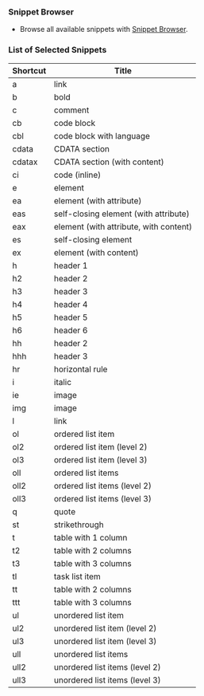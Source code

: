 ### Snippet Browser
* Browse all available snippets with [Snippet Browser](http://pihrt.net/snippetica/snippets?engine=vscode&language=markdown).

### List of Selected Snippets

Shortcut | Title
-------- | -----
a|link
b|bold
c|comment
cb|code block
cbl|code block with language
cdata|CDATA section
cdatax|CDATA section \(with content\)
ci|code \(inline\)
e|element
ea|element \(with attribute\)
eas|self\-closing element \(with attribute\)
eax|element \(with attribute, with content\)
es|self\-closing element
ex|element \(with content\)
h|header 1
h2|header 2
h3|header 3
h4|header 4
h5|header 5
h6|header 6
hh|header 2
hhh|header 3
hr|horizontal rule
i|italic
ie|image
img|image
l|link
ol|ordered list item
ol2|ordered list item \(level 2\)
ol3|ordered list item \(level 3\)
oll|ordered list items
oll2|ordered list items \(level 2\)
oll3|ordered list items \(level 3\)
q|quote
st|strikethrough
t|table with 1 column
t2|table with 2 columns
t3|table with 3 columns
tl|task list item
tt|table with 2 columns
ttt|table with 3 columns
ul|unordered list item
ul2|unordered list item \(level 2\)
ul3|unordered list item \(level 3\)
ull|unordered list items
ull2|unordered list items \(level 2\)
ull3|unordered list items \(level 3\)

